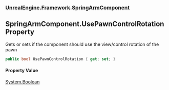 ### [UnrealEngine.Framework](UnrealEngine_Framework.md 'UnrealEngine.Framework').[SpringArmComponent](SpringArmComponent.md 'UnrealEngine.Framework.SpringArmComponent')
## SpringArmComponent.UsePawnControlRotation Property
Gets or sets if the component should use the view/control rotation of the pawn  
```csharp
public bool UsePawnControlRotation { get; set; }
```
#### Property Value
[System.Boolean](https://docs.microsoft.com/en-us/dotnet/api/System.Boolean 'System.Boolean')
